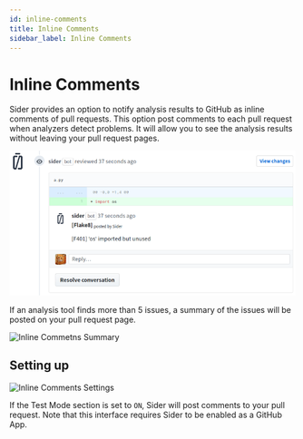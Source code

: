 ```yaml
---
id: inline-comments
title: Inline Comments
sidebar_label: Inline Comments
---
```


# Inline Comments

Sider provides an option to notify analysis results to GitHub as inline comments of pull requests. This option post comments to each pull request when analyzers detect problems. It will allow you to see the analysis results without leaving your pull request pages.

![Inline Comments Detail](../assets/inline-comments-detail.png)

If an analysis tool finds more than 5 issues, a summary of the issues will be posted on your pull request page.

![Inline Commetns Summary](../assets/inline-comments-summary.png)

## Setting up

![Inline Comments Settings](../assets/inline-comments-setting.png)

If the Test Mode section is set to `ON`, Sider will post comments to your pull request. Note that this interface requires Sider to be enabled as a GitHub App.
